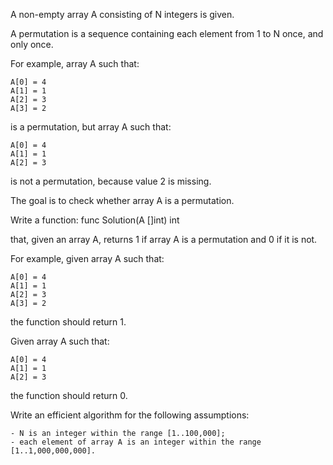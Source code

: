 A non-empty array A consisting of N integers is given.

A permutation is a sequence containing each element from 1 to N once, and only once.

For example, array A such that:

    A[0] = 4
    A[1] = 1
    A[2] = 3
    A[3] = 2
is a permutation, but array A such that:

    A[0] = 4
    A[1] = 1
    A[2] = 3
is not a permutation, because value 2 is missing.

The goal is to check whether array A is a permutation.

Write a function:
    func Solution(A []int) int

that, given an array A, returns 1 if array A is a permutation and 0 if it is not.

For example, given array A such that:

    A[0] = 4
    A[1] = 1
    A[2] = 3
    A[3] = 2
the function should return 1.

Given array A such that:

    A[0] = 4
    A[1] = 1
    A[2] = 3
the function should return 0.

Write an efficient algorithm for the following assumptions:

    - N is an integer within the range [1..100,000];
    - each element of array A is an integer within the range [1..1,000,000,000].
